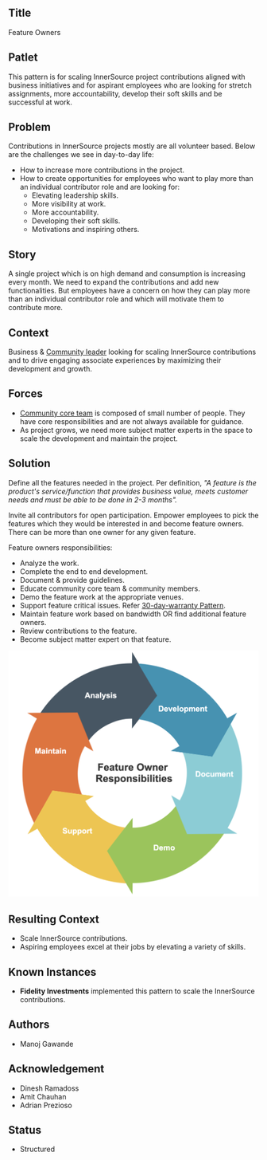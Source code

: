 ## Title

Feature Owners

## Patlet

This pattern is for scaling InnerSource project contributions aligned with business initiatives and for aspirant employees who are looking for stretch assignments, more accountability, develop their soft skills and be successful at work.

## Problem

Contributions in InnerSource projects mostly are all volunteer based. Below are the challenges we see in day-to-day life:

- How to increase more contributions in the project.
- How to create opportunities for employees who want to play more than an individual contributor role and are looking for:
    - Elevating leadership skills.
    - More visibility at work.
    - More accountability.
    - Developing their soft skills.
    - Motivations and inspiring others.

## Story

A single project which is on high demand and consumption is increasing every month. We need to expand the contributions and add new functionalities. But employees have a concern on how they can play more than an individual contributor role and which will motivate them to contribute more.

## Context

Business & [Community leader](./core-team.md) looking for scaling InnerSource contributions and to drive engaging associate experiences by maximizing their development and growth.

## Forces

- [Community core team](./dedicated-community-leader.md) is composed of small number of people. They have core responsibilities and are not always available for guidance.
- As project grows, we need more subject matter experts in the space to scale the development and maintain the project.

## Solution

Define all the features needed in the project. Per definition, <em>"A feature is the product's service/function that provides business value, meets customer needs and must be able to be done in 2-3 months".</em>

Invite all contributors for open participation. Empower employees to pick the features which they would be interested in and become feature owners. There can be more than one owner for any given feature.

Feature owners responsibilities:

- Analyze the work.
- Complete the end to end development.
- Document & provide guidelines.
- Educate community core team & community members.
- Demo the feature work at the appropriate venues.
- Support feature critical issues. Refer [30-day-warranty Pattern](./30-day-warranty.md).
- Maintain feature work based on bandwidth OR find additional feature owners.
- Review contributions to the feature.
- Become subject matter expert on that feature.

![Feature Owner Responsibilities](../../assets/img/feature-owner.png)

## Resulting Context

* Scale InnerSource contributions.
* Aspiring employees excel at their jobs by elevating a variety of skills.

## Known Instances

* **Fidelity Investments** implemented this pattern to scale the InnerSource contributions.

## Authors

* Manoj Gawande

## Acknowledgement

* Dinesh Ramadoss
* Amit Chauhan
* Adrian Prezioso

## Status

* Structured
